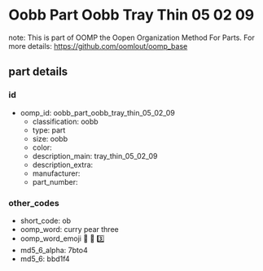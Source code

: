 # Oobb Part Oobb Tray Thin 05 02 09  

note: This is part of OOMP the Oopen Organization Method For Parts. For more details: https://github.com/oomlout/oomp_base

##  part details





### id
* oomp_id: oobb_part_oobb_tray_thin_05_02_09
  * classification: oobb
  * type: part
  * size: oobb
  * color: 
  * description_main: tray_thin_05_02_09
  * description_extra: 
  * manufacturer: 
  * part_number: 

### other_codes
* short_code: ob
* oomp_word: curry pear three
* oomp_word_emoji :curry: :pear: :three:
* md5_6_alpha: 7bto4
* md5_6: bbd1f4